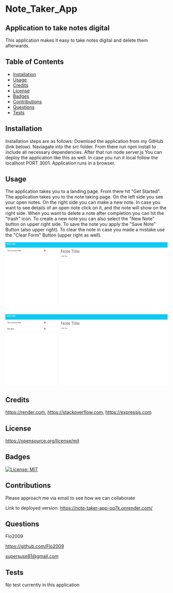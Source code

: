 
# Note_Taker_App

## Application to take notes digital

This application makes it easy to take notes digital and delete them afterwards.



## Table of Contents

- [Installation](#installation)
- [Usage](#usage)
- [Credits](#credits)
- [License](#license)
- [Badges](#badges)
- [Contributions](#contributions)
- [Questions](#questions)
- [Tests](#tests)

## Installation

Installation steps are as follows:
Download the application from my GitHub (link below).
Naviagate into the src folder.
From there run npm install to include all necessary dependencies.
After that run node server.js
You can deploy the application like this as well.
In case you run it local follow the localhost PORT 3001.
Application runs in a browser.


## Usage

The application takes you to a landing page. From there hit "Get Started".
The application takes you to the note taking page.
On the left side you see your open notes.
On the right side you can make a new note.
In case you want to see details of an open note click on it,
and the note will show on the right side.
When you want to delete a note after completion you can hit the "trash" icon.
To create a new note you can also select the "New Note" button on upper right side.
To save the note you apply the "Save Note" Button (also upper right).
To clear the note in case you made a mistake use the "Clear Form" Button (upper right as well).


![Video1](./images/Notes_1.gif)
![Video2](./images/Note_2.gif)

## Credits

https://render.com, 
https://stackoverflow.com, 
https://expressjs.com


## License

https://opensource.org/license/mit

## Badges

[![License: MIT](https://img.shields.io/badge/License-MIT-yellow.svg)](https://opensource.org/licenses/MIT)

## Contributions

Please approach me via email to see how we can collaborate

Link to deployed version:
https://note-taker-app-oq7k.onrender.com/

## Questions

Flo2009

https://github.com/Flo2009

supersuse81@gmail.com

## Tests

No test currently in this application


